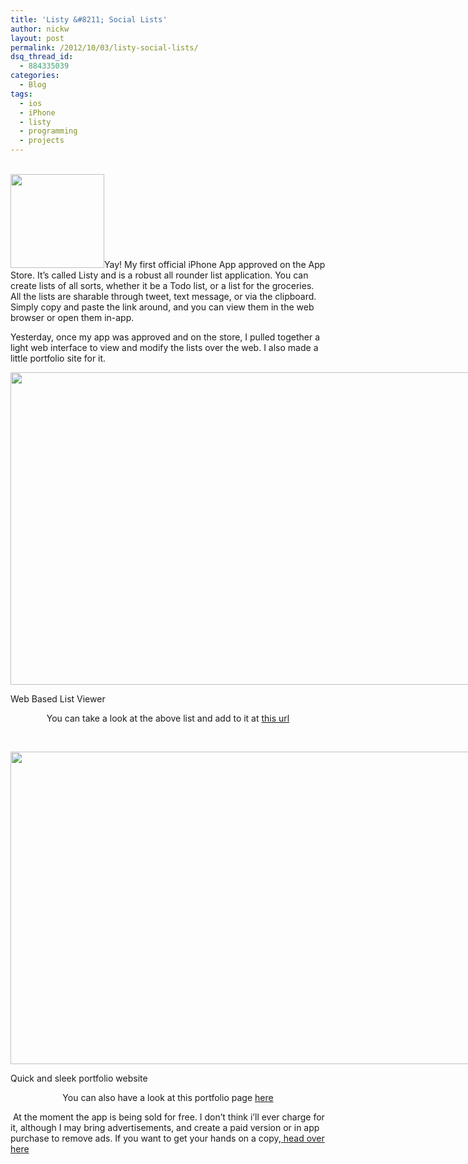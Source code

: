 ```yaml
---
title: 'Listy &#8211; Social Lists'
author: nickw
layout: post
permalink: /2012/10/03/listy-social-lists/
dsq_thread_id:
  - 884335039
categories:
  - Blog
tags:
  - ios
  - iPhone
  - listy
  - programming
  - projects
---
```

[  
<img class="alignright" title="large" src="http://cdn.nickwhyte.com/static/2012/10/large-150x150.png" alt="" width="150" height="150" />][1]Yay! My first official iPhone App approved on the App Store. It&#8217;s called Listy and is a robust all rounder list application. You can create lists of all sorts, whether it be a Todo list, or a list for the groceries. All the lists are sharable through tweet, text message, or via the clipboard. Simply copy and paste the link around, and you can view them in the web browser or open them in-app.

Yesterday, once my app was approved and on the store, I pulled together a light web interface to view and modify the lists over the web. I also made a little portfolio site for it.

<!--more-->

<div id="attachment_927" style="width: 750px" class="wp-caption aligncenter">
  <a href="http://cdn.nickwhyte.com/static/2012/10/Screen-Shot-2012-10-03-at-11.16.12-AM.png"><img class="size-large wp-image-927" title="Screen Shot 2012-10-03 at 11.16.12 AM" src="http://cdn.nickwhyte.com/static/2012/10/Screen-Shot-2012-10-03-at-11.16.12-AM-740x500.png" alt="" width="740" height="500" /></a>
  
  <p class="wp-caption-text">
    Web Based List Viewer
  </p>
</div>

<p style="text-align: center;">
  You can take a look at the above list and add to it at <a href="http://listy.nickwhyte.com/l/1ty9t8">this url</a>
</p>

&nbsp;

<div id="attachment_926" style="width: 767px" class="wp-caption aligncenter">
  <a href="http://cdn.nickwhyte.com/static/2012/10/Screen-Shot-2012-10-03-at-11.16.26-AM.png"><img class="size-large wp-image-926" title="Screen Shot 2012-10-03 at 11.16.26 AM" src="http://cdn.nickwhyte.com/static/2012/10/Screen-Shot-2012-10-03-at-11.16.26-AM-757x500.png" alt="" width="757" height="500" /></a>
  
  <p class="wp-caption-text">
    Quick and sleek portfolio website
  </p>
</div>

<p style="text-align: center;">
  You can also have a look at this portfolio page <a href="http://listy.nickwhyte.com/">here</a>
</p>

 At the moment the app is being sold for free. I don&#8217;t think i&#8217;ll ever charge for it, although I may bring advertisements, and create a paid version or in app purchase to remove ads. If you want to get your hands on a copy,[ head over here][2][  
][1]

 [1]: http://cdn.nickwhyte.com/static/2012/10/large.png
 [2]: http://itunes.apple.com/us/app/listy-social-lists/id564115357?ls=1&mt=8